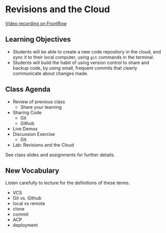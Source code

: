 # Revisions and the Cloud

[Video recording on FrontRow](https://frontrowviews.com/Home/Event/Play/5fcb06ade98468177c476856)

## Learning Objectives

- Students will be able to create a new code repository in the cloud, and sync it to their local computer, using `git` commands in the terminal. 
- Students will build the habit of using version control to share and backup code, by using small, frequent commits that clearly communicate about changes made.

## Class Agenda

- Review of previous class
  - Share your learning
- Sharing Code
  - Git
  - Github
- Live Demos
- Discussion Exercise
  - Git
- Lab: Revisions and the Cloud

See class slides and assignments for further details.

## New Vocabulary

Listen carefully to lecture for the definitions of these terms.

- VCS
- Git vs. Github
- local vs remote
- clone
- commit
- ACP
- deployment
